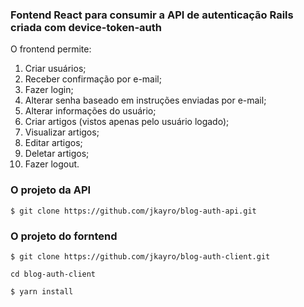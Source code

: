 ### Fontend React para consumir a API de autenticação Rails criada com device-token-auth

O frontend permite:

1. Criar usuários;
2. Receber confirmação por e-mail;
3. Fazer login;
4. Alterar senha baseado em instruções enviadas por e-mail;
5. Alterar informações do usuário;
6. Criar artigos (vistos apenas pelo usuário logado);
7. Visualizar artigos;
8. Editar artigos;
9. Deletar artigos;
10. Fazer logout. 

### O projeto da API

`$ git clone https://github.com/jkayro/blog-auth-api.git`

### O projeto do forntend

`$ git clone https://github.com/jkayro/blog-auth-client.git`

`cd blog-auth-client`

`$ yarn install`
